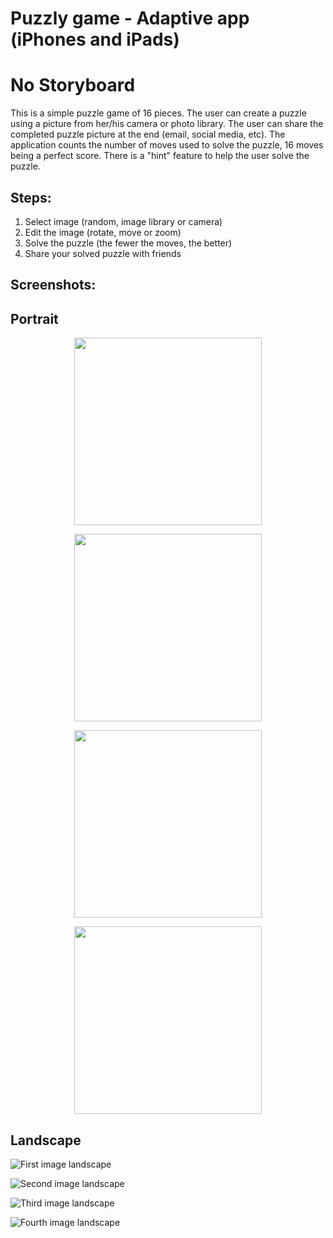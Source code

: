 # Puzzly game - Adaptive app (iPhones and iPads) 
# No Storyboard

This is a simple puzzle game of 16 pieces. 
The user can create a puzzle using a picture from her/his camera or photo library.
The user can share the completed puzzle picture at the end (email, social media, etc). 
The application counts the number of moves used to solve the puzzle, 16 moves being a perfect score.
There is a "hint" feature to help the user solve the puzzle.

## Steps:
1. Select image (random, image library or camera)
2. Edit the image (rotate, move or zoom)
3. Solve the puzzle (the fewer the moves, the better)
4. Share your solved puzzle with friends


## Screenshots:
## Portrait

<p align="center">
<img src="Images/Portrait1.png" width="300">
</p>


<p align="center">
<img src="Images/Portrait2.png" width="300">
</p>

<p align="center">
<img src="Images/Portrait3.png" width="300">
</p>

<p align="center">
<img src="Images/Portrait4.png" width="300">
</p>

## Landscape

![First image landscape](Images/Landscape1.png)


![Second image landscape](Images/Landscape2.png)


![Third image landscape](Images/Landscape3.png)


![Fourth image landscape](Images/Landscape4.png)
